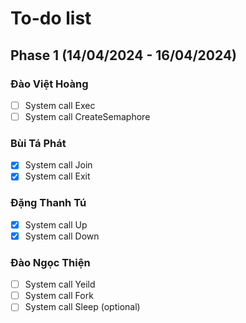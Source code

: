 # To-do list

## Phase 1 (14/04/2024 - 16/04/2024)

### Đào Việt Hoàng
- [ ] System call Exec
- [ ] System call CreateSemaphore

### Bùi Tá Phát
- [x] System call Join
- [x] System call Exit

### Đặng Thanh Tú
- [x] System call Up
- [x] System call Down

### Đào Ngọc Thiện
- [ ] System call Yeild
- [ ] System call Fork
- [ ] System call Sleep (optional)